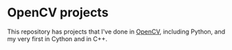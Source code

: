 # OpenCV projects

This repository has projects that I've done in [OpenCV](https://opencv.org/), including Python, and my very first in Cython and in C++.